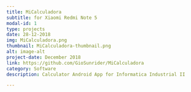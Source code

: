 ```yaml
---
title: MiCalculadora
subtitle: for Xiaomi Redmi Note 5
modal-id: 1
type: projects
date: 28-12-2018
img: MiCalculadora.png
thumbnail: MiCalculadora-thumbnail.png
alt: image-alt
project-date: December 2018
link: https://github.com/GioSunrider/MiCalculadora
category: Software
description: Calculator Android App for Informatica Industrial II

---
```

